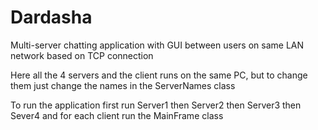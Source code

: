 # Dardasha
Multi-server chatting application with GUI between users on same LAN network based on TCP connection

Here all the 4 servers and the client runs on the same PC, but to change them just change the names in the ServerNames class

To run the application first run Server1 then Server2 then Server3 then Sever4 and for each client run the MainFrame class
